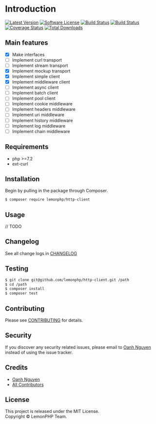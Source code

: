 # Introduction

[![Latest Version](https://img.shields.io/packagist/v/lemonphp/http-client.svg)](https://packagist.org/packages/lemonphp/http-client)
[![Software License](https://img.shields.io/github/license/lemonphp/http-client.svg)](LICENSE.md)
[![Build Status](https://img.shields.io/travis/lemonphp/http-client/master.svg)](https://travis-ci.org/lemonphp/http-client)
[![Build Status](https://github.com/lemonphp/http-client/workflows/CI/badge.svg)](https://github.com/lemonphp/http-client/actions)
[![Coverage Status](https://img.shields.io/coveralls/github/lemonphp/http-client/master.svg)](https://coveralls.io/github/lemonphp/http-client?branch=master)
[![Total Downloads](https://img.shields.io/packagist/dt/lemonphp/http-client.svg)](https://packagist.org/packages/lemonphp/http-client)


## Main features

- [x] Make interfaces
- [ ] Implement curl transport
- [ ] Implement stream transport
- [x] Implement mockup transport
- [x] Implement simple client
- [x] Implement middleware client
- [ ] Implement async client
- [ ] Implement batch client
- [ ] Implement pool client
- [ ] Implement cookie middleware
- [ ] Implement headers middleware
- [ ] Implement uri middleware
- [ ] Implement history middleware
- [ ] Implement log middleware
- [ ] Implement chain middleware

## Requirements

* php >=7.2
* ext-curl

## Installation

Begin by pulling in the package through Composer.

```bash
$ composer require lemonphp/http-client
```

## Usage

// TODO

## Changelog

See all change logs in [CHANGELOG](CHANGELOG.md)

## Testing

```bash
$ git clone git@github.com/lemonphp/http-client.git /path
$ cd /path
$ composer install
$ composer test
```

## Contributing

Please see [CONTRIBUTING](CONTRIBUTING.md) for details.

## Security

If you discover any security related issues, please email to [Oanh Nguyen](mailto:oanhnn.bk@gmail.com) instead of 
using the issue tracker.

## Credits

- [Oanh Nguyen](https://github.com/oanhnn)
- [All Contributors](../../contributors)

## License

This project is released under the MIT License.   
Copyright © LemonPHP Team.
